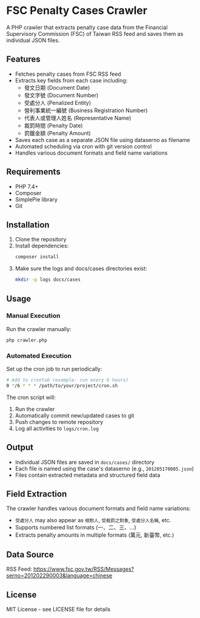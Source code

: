 # FSC Penalty Cases Crawler

A PHP crawler that extracts penalty case data from the Financial Supervisory Commission (FSC) of Taiwan RSS feed and saves them as individual JSON files.

## Features

- Fetches penalty cases from FSC RSS feed
- Extracts key fields from each case including:
  - 發文日期 (Document Date)
  - 發文字號 (Document Number)
  - 受處分人 (Penalized Entity)
  - 營利事業統一編號 (Business Registration Number)
  - 代表人或管理人姓名 (Representative Name)
  - 裁罰時間 (Penalty Date)
  - 罰鍰金額 (Penalty Amount)
- Saves each case as a separate JSON file using dataserno as filename
- Automated scheduling via cron with git version control
- Handles various document formats and field name variations

## Requirements

- PHP 7.4+
- Composer
- SimplePie library
- Git

## Installation

1. Clone the repository
2. Install dependencies:
   ```bash
   composer install
   ```
3. Make sure the logs and docs/cases directories exist:
   ```bash
   mkdir -p logs docs/cases
   ```

## Usage

### Manual Execution

Run the crawler manually:
```bash
php crawler.php
```

### Automated Execution

Set up the cron job to run periodically:
```bash
# Add to crontab (example: run every 6 hours)
0 */6 * * * /path/to/your/project/cron.sh
```

The cron script will:
1. Run the crawler
2. Automatically commit new/updated cases to git
3. Push changes to remote repository
4. Log all activities to `logs/cron.log`

## Output

- Individual JSON files are saved in `docs/cases/` directory
- Each file is named using the case's dataserno (e.g., `201205170005.json`)
- Files contain extracted metadata and structured field data

## Field Extraction

The crawler handles various document formats and field name variations:
- `受處分人` may also appear as `相對人`, `受裁罰之對象`, `受處分人名稱`, etc.
- Supports numbered list formats (一、二、三、...)
- Extracts penalty amounts in multiple formats (萬元, 新臺幣, etc.)

## Data Source

RSS Feed: https://www.fsc.gov.tw/RSS/Messages?serno=201202290003&language=chinese

## License

MIT License - see LICENSE file for details
